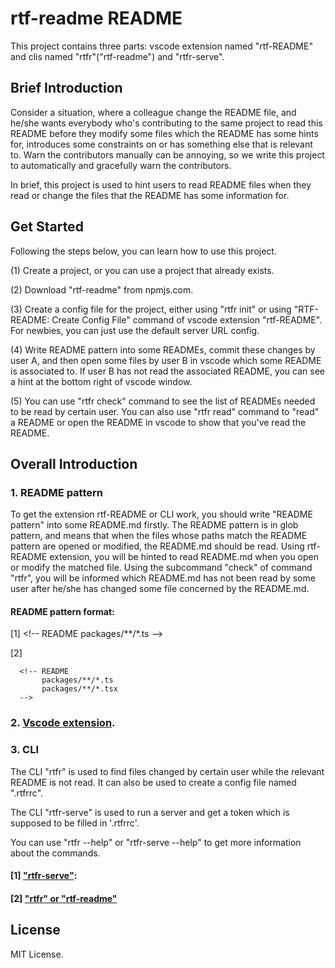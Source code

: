 # rtf-readme README

This project contains three parts: vscode extension named "rtf-README" and clis named "rtfr"("rtf-readme") and "rtfr-serve".

## Brief Introduction

Consider a situation, where a colleague change the README file, and he/she wants everybody who's contributing to the same project to read this README before they modify some files which the README has some hints for, introduces some constraints on or has something else that is relevant to. Warn the contributors manually can be annoying, so we write this project to automatically and gracefully warn the contributors.

In brief, this project is used to hint users to read README files when they read or change the files that the README has some information for.

## Get Started

Following the steps below, you can learn how to use this project.

(1) Create a project, or you can use a project that already exists.

(2) Download "rtf-readme" from npmjs.com.

(3) Create a config file for the project, either using "rtfr init" or using "RTF-README: Create Config File" command of vscode extension "rtf-README". For newbies, you can just use the default server URL config.

(4) Write README pattern into some READMEs, commit these changes by user A, and then open some files by user B in vscode which some README is associated to. If user B has not read the associated README, you can see a hint at the bottom right of vscode window.

(5) You can use "rtfr check" command to see the list of READMEs needed to be read by certain user. You can also use "rtfr read" command to "read" a README or open the README in vscode to show that you've read the README.

## Overall Introduction

### 1. README pattern

To get the extension rtf-README or CLI work, you should write "README pattern" into some README.md firstly. The README pattern is in glob pattern, and means that when the files whose paths match the README pattern are opened or modified, the README.md should be read. Using rtf-README extension, you will be hinted to read README.md when you open or modify the matched file. Using the subcommand "check" of command "rtfr", you will be informed which README.md has not been read by some user after he/she has changed some file concerned by the README.md.

#### README pattern format:

[1] &lt;!-- README packages/\*\*/\*.ts --&gt;

[2]

```
  <!-- README
       packages/**/*.ts
       packages/**/*.tsx
  -->
```

### 2. [Vscode extension](./packages/vscode-rtf-readme/README.md).

### 3. CLI

The CLI "rtfr" is used to find files changed by certain user while the relevant README is not read. It can also be used to create a config file named ".rtfrrc".

The CLI "rtfr-serve" is used to run a server and get a token which is supposed to be filled in '.rtfrrc'.

You can use "rtfr --help" or "rtfr-serve --help" to get more information about the commands.

#### [1] ["rtfr-serve"](./packages/rtfr-serve/README.md):

#### [2] ["rtfr" or "rtf-readme"](./packages/rtf-readme/README.md)

## License

MIT License.

